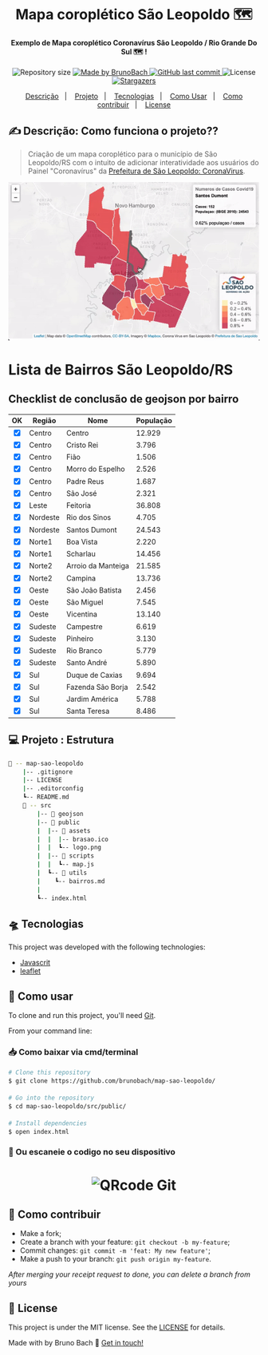 <h1 align="center">Mapa coroplético São Leopoldo 🗺</h1>
<h4 align="center"> 
	Exemplo de Mapa coroplético Coronavírus São Leopoldo / Rio Grande Do Sul 🗺 !
</h4>
<p align="center">	
	  <img alt="Repository size" src="https://img.shields.io/github/repo-size/brunobach/map-sao-leopoldo">
	  <a href="https://linkedin.com/in/bruno-bach">
    <img alt="Made by BrunoBach" src="https://img.shields.io/badge/made%20by-bruno-bach">
  </a>
  
  <a href="https://github.com/brunobach/map-sao-leopoldo/commits/master">
    <img alt="GitHub last commit" src="https://img.shields.io/github/last-commit/brunobach/map-sao-leopoldo">
  </a>

  <img alt="License" src="https://img.shields.io/badge/license-MIT-brightgreen">
   <a href="https://github.com/brunobach/map-sao-leopoldo/stargazers">
    <img alt="Stargazers" src="https://img.shields.io/github/stars/brunobach/map-sao-leopoldo?style=social">
  </a>
</p>
<p align="center">

<p align="center">
  <a href="#-Descrição">Descrição</a>&nbsp;&nbsp;&nbsp;|&nbsp;&nbsp;&nbsp;
  <a href="#-Projeto">Projeto</a>&nbsp;&nbsp;&nbsp;|&nbsp;&nbsp;&nbsp;
  <a href="#-Tecnologias">Tecnologias</a>&nbsp;&nbsp;&nbsp;|&nbsp;&nbsp;&nbsp;
  <a href="#-como-usar">Como Usar</a>&nbsp;&nbsp;&nbsp;|&nbsp;&nbsp;&nbsp;
  <a href="#-how-to-contribute">Como contribuir</a>&nbsp;&nbsp;&nbsp;|&nbsp;&nbsp;&nbsp;
  <a href="#memo-license">License</a>
</p>

## ✍ Descrição: Como funciona o projeto??

> Criação de um mapa coroplético para o município de São Leopoldo/RS com o intuito de adicionar interatividade aos usuários do Painel "Coronavírus" da  [Prefeitura de São Leopoldo: CoronaVirus](https://www.saoleopoldo.rs.gov.br/coronavirus/).
<p align="center">
    <img alt="Exemplo do mapa leaflet" src="https://raw.githubusercontent.com/brunobach/map-sao-leopoldo/master/src/public/assets/example.gif">
</p>

# Lista de Bairros São Leopoldo/RS

## Checklist de conclusão de geojson por bairro

| OK | Região  | Nome |  População |
|-------|---------|------|------------|
|<input type="checkbox" checked>| Centro|   Centro	         |   12.929
|<input type="checkbox" checked>| Centro	 |   Cristo Rei	     |   3.796
|<input type="checkbox" checked>| Centro	 |   Fião	           | 1.506
|<input type="checkbox" checked>| Centro	 |   Morro do Espelho|	2.526
|<input type="checkbox" checked>| Centro	 |   Padre Reus	     |   1.687
|<input type="checkbox" checked>| Centro	 |   São José	       | 2.321
|<input type="checkbox" checked>| Leste	  |  Feitoria	        |36.808
|<input type="checkbox" checked>| Nordeste|	Rio dos Sinos	    |4.705
|<input type="checkbox" checked>| Nordeste|	Santos Dumont	    |24.543
|<input type="checkbox" checked>| Norte1  |	Boa Vista	        |2.220
|<input type="checkbox" checked>| Norte1	 |   Scharlau	       | 14.456
|<input type="checkbox" checked>| Norte2  |    Arroio da Manteiga|	21.585
|<input type="checkbox" checked>| Norte2	 |   Campina	        |    13.736
|<input type="checkbox" checked>| Oeste	  |  São João Batista	|2.456
|<input type="checkbox" checked>| Oeste	  |  São Miguel	      |  7.545
|<input type="checkbox" checked>| Oeste	  |  Vicentina	       | 13.140
|<input type="checkbox" checked>| Sudeste	|    Campestre	     |   6.619
|<input type="checkbox" checked>| Sudeste	|    Pinheiro	      |  3.130
|<input type="checkbox" checked>| Sudeste	|    Rio Branco	    |    5.779
|<input type="checkbox" checked>| Sudeste	|    Santo André	   |     5.890
|<input type="checkbox" checked>| Sul	    |    Duque de Caxias|	    9.694
|<input type="checkbox" checked>| Sul	    |    Fazenda São Borja|	2.542
|<input type="checkbox" checked>| Sul	    |    Jardim América	|    5.788
|<input type="checkbox" checked>| Sul	    |    Santa Teresa	  |  8.486


## 💻 Projeto : Estrutura

```bash
📂 -- map-sao-leopoldo
    |-- .gitignore
    |-- LICENSE
    |-- .editorconfig
    ┗-- README.md
    📂 -- src
        |-- 📂 geojson
        |-- 📂 public
        |  |-- 📂 assets
        |  |  |-- brasao.ico
        |  |  ┗-- logo.png
        |  |-- 📂 scripts
        |  |  ┗-- map.js
        |  ┗-- 📂 utils
        |    ┗-- bairros.md
        |
        ┗-- index.html
```

## 🛸 Tecnologias

This project was developed with the following technologies:

- [Javascrit][javascript]
- [leaflet][leaflet]


## 🧰 Como usar

To clone and run this project, you'll need [Git](https://git-scm.com).

From your command line:

### 📥 Como baixar via cmd/terminal 

```bash
# Clone this repository
$ git clone https://github.com/brunobach/map-sao-leopoldo/

# Go into the repository
$ cd map-sao-leopoldo/src/public/

# Install dependencies
$ open index.html

```

### 📲 Ou escaneie o codigo no seu dispositivo
<h1 align="center">
  <img alt="QRcode Git" title="QRcode Git" src="https://chart.googleapis.com/chart?chs=150x150&cht=qr&chl=https://github.com/brunobach/map-sao-leopoldo/" width="150px" />
</h1>


## 🤔 Como contribuir

-  Make a fork;
-  Create a branch with your feature: `git checkout -b my-feature`;
-  Commit changes: `git commit -m 'feat: My new feature'`;
-  Make a push to your branch: `git push origin my-feature`.

_After merging your receipt request to done, you can delete a branch from yours_

## 📝 License

This project is under the MIT license. See the [LICENSE](https://github.com/brunobach/map-sao-leopoldo/blob/master/LICENSE) for details.

Made with by Bruno Bach :wave: [Get in touch!](https://www.linkedin.com/in/bruno-bach/)

[javascript]: https://www.javascript.com/
[leaflet]: https://leafletjs.com/
[yarn]: https://yarnpkg.com/